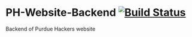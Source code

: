 # PH-Website-Backend [![Build Status](https://travis-ci.com/PurdueHackers/PH-Website-Backend.svg?branch=development)](https://travis-ci.com/PurdueHackers/PH-Website-Backend)
Backend of Purdue Hackers website

